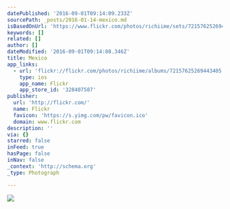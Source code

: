 ```yaml
---
datePublished: '2016-09-01T09:14:09.233Z'
sourcePath: _posts/2016-01-14-mexico.md
isBasedOnUrl: 'https://www.flickr.com/photos/richiime/sets/72157625269443405/'
keywords: []
related: []
author: []
dateModified: '2016-09-01T09:14:08.346Z'
title: Mexico
app_links:
  - url: 'flickr://flickr.com/photos/richiime/albums/72157625269443405'
    type: ios
    app_name: Flickr
    app_store_id: '328407587'
publisher:
  url: 'http://flickr.com/'
  name: Flickr
  favicon: 'https://s.yimg.com/pw/favicon.ico'
  domain: www.flickr.com
description: ''
via: {}
starred: false
inFeed: true
hasPage: false
inNav: false
_context: 'http://schema.org'
_type: Photograph

---
```

![](https://s3-us-west-2.amazonaws.com/the-grid-img/p/5f7dc4b276f30faf68d50fb28add7e64c0ac4151.jpg)